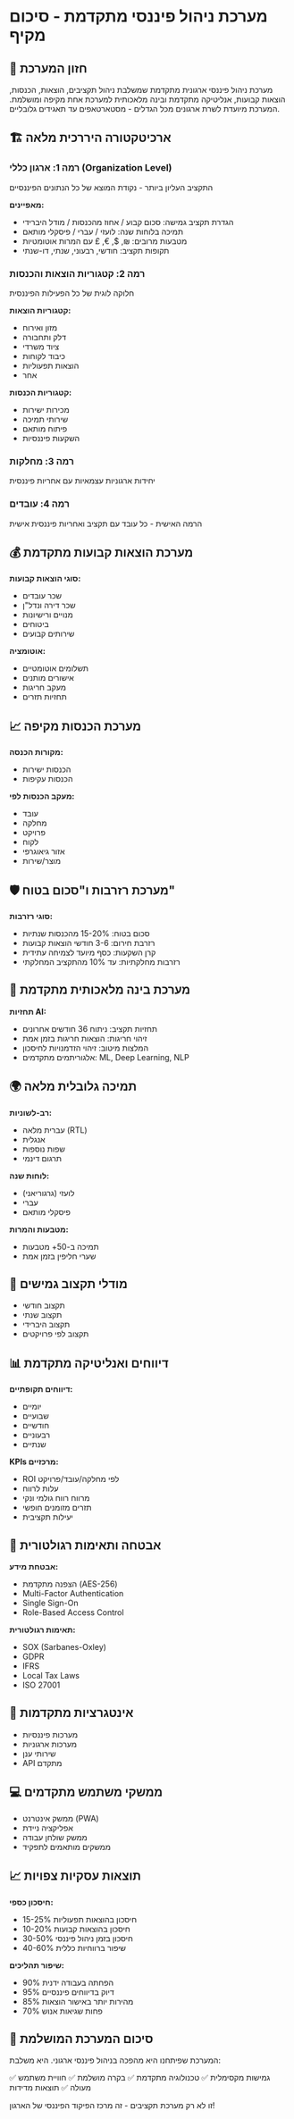 # מערכת ניהול פיננסי מתקדמת - סיכום מקיף

## 🎯 חזון המערכת
מערכת ניהול פיננסי ארגונית מתקדמת שמשלבת ניהול תקציבים, הוצאות, הכנסות, הוצאות קבועות, אנליטיקה מתקדמת ובינה מלאכותית למערכת אחת מקיפה ומושלמת. המערכת מיועדת לשרת ארגונים מכל הגדלים - מסטארטאפים עד תאגידים גלובליים.

## 🏗️ ארכיטקטורה היררכית מלאה

### רמה 1: ארגון כללי (Organization Level)
התקציב העליון ביותר - נקודת המוצא של כל הנתונים הפיננסיים

**מאפיינים:**
- הגדרת תקציב גמישה: סכום קבוע / אחוז מהכנסות / מודל היברידי
- תמיכה בלוחות שנה: לועזי / עברי / פיסקלי מותאם
- מטבעות מרובים: ₪, $, €, £ עם המרות אוטומטיות
- תקופות תקציב: חודשי, רבעוני, שנתי, דו-שנתי

### רמה 2: קטגוריות הוצאות והכנסות
חלוקה לוגית של כל הפעילות הפיננסית

**קטגוריות הוצאות:**
- מזון ואירוח
- דלק ותחבורה
- ציוד משרדי
- כיבוד לקוחות
- הוצאות תפעוליות
- אחר

**קטגוריות הכנסות:**
- מכירות ישירות
- שירותי תמיכה
- פיתוח מותאם
- השקעות פיננסיות

### רמה 3: מחלקות
יחידות ארגוניות עצמאיות עם אחריות פיננסית

### רמה 4: עובדים
הרמה האישית - כל עובד עם תקציב ואחריות פיננסית אישית

## 💰 מערכת הוצאות קבועות מתקדמת

**סוגי הוצאות קבועות:**
- שכר עובדים
- שכר דירה ונדל"ן
- מנויים ורישיונות
- ביטוחים
- שירותים קבועים

**אוטומציה:**
- תשלומים אוטומטיים
- אישורים מותנים
- מעקב חריגות
- תחזיות תזרים

## 📈 מערכת הכנסות מקיפה

**מקורות הכנסה:**
- הכנסות ישירות
- הכנסות עקיפות

**מעקב הכנסות לפי:**
- עובד
- מחלקה
- פרויקט
- לקוח
- אזור גיאוגרפי
- מוצר/שירות

## 🛡️ מערכת רזרבות ו"סכום בטוח"

**סוגי רזרבות:**
- סכום בטוח: 15-20% מהכנסות שנתיות
- רזרבת חירום: 3-6 חודשי הוצאות קבועות
- קרן השקעות: כסף מיועד לצמיחה עתידית
- רזרבות מחלקתיות: עד 10% מהתקציב המחלקתי

## 🤖 מערכת בינה מלאכותית מתקדמת

**תחזיות AI:**
- תחזיות תקציב: ניתוח 36 חודשים אחרונים
- זיהוי חריגות: הוצאות חריגות בזמן אמת
- המלצות מיטוב: זיהוי הזדמנויות לחיסכון
- אלגוריתמים מתקדמים: ML, Deep Learning, NLP

## 🌍 תמיכה גלובלית מלאה

**רב-לשוניות:**
- עברית מלאה (RTL)
- אנגלית
- שפות נוספות
- תרגום דינמי

**לוחות שנה:**
- לועזי (גרגוריאני)
- עברי
- פיסקלי מותאם

**מטבעות והמרות:**
- תמיכה ב-50+ מטבעות
- שערי חליפין בזמן אמת

## 🔄 מודלי תקצוב גמישים
- תקצוב חודשי
- תקצוב שנתי
- תקצוב היברידי
- תקצוב לפי פרויקטים

## 📊 דיווחים ואנליטיקה מתקדמת

**דיווחים תקופתיים:**
- יומיים
- שבועיים
- חודשיים
- רבעוניים
- שנתיים

**KPIs מרכזיים:**
- ROI לפי מחלקה/עובד/פרויקט
- עלות לרווח
- מרווח רווח גולמי ונקי
- תזרים מזומנים חופשי
- יעילות תקציבית

## 🔐 אבטחה ותאימות רגולטורית

**אבטחת מידע:**
- הצפנה מתקדמת (AES-256)
- Multi-Factor Authentication
- Single Sign-On
- Role-Based Access Control

**תאימות רגולטורית:**
- SOX (Sarbanes-Oxley)
- GDPR
- IFRS
- Local Tax Laws
- ISO 27001

## 🔌 אינטגרציות מתקדמות
- מערכות פיננסיות
- מערכות ארגוניות
- שירותי ענן
- API מתקדם

## 💻 ממשקי משתמש מתקדמים
- ממשק אינטרנט (PWA)
- אפליקציה ניידת
- ממשק שולחן עבודה
- ממשקים מותאמים לתפקיד

## 📈 תוצאות עסקיות צפויות

**חיסכון כספי:**
- 15-25% חיסכון בהוצאות תפעוליות
- 10-20% חיסכון בהוצאות קבועות
- 30-50% חיסכון בזמן ניהול פיננסי
- 40-60% שיפור ברווחיות כללית

**שיפור תהליכים:**
- 90% הפחתה בעבודה ידנית
- 95% דיוק בדיווחים פיננסיים
- 85% מהירות יותר באישור הוצאות
- 70% פחות שגיאות אנוש

## 🎯 סיכום המערכת המושלמת

המערכת שפיתחנו היא מהפכה בניהול פיננסי ארגוני. היא משלבת:

✅ גמישות מקסימלית
✅ טכנולוגיה מתקדמת
✅ בקרה מושלמת
✅ חוויית משתמש מעולה
✅ תוצאות מדידות

זו לא רק מערכת תקציבים - זה מרכז הפיקוד הפיננסי של הארגון!
